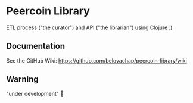 # Peercoin Library

ETL process ("the curator") and API ("the librarian") using Clojure :)

## Documentation

See the GitHub Wiki: https://github.com/belovachap/peercoin-library/wiki

## Warning

"under development" :rocket:
